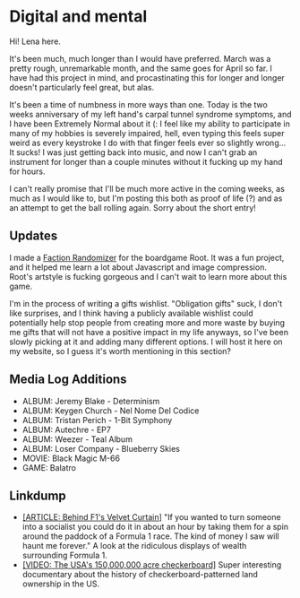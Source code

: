<!-- attrib title: Blog | Bleats Newsletter 5 -->
<!-- attrib pagetype: writing -->
<!-- attrib windowtitle: bleats5.md -->

# Digital and mental

Hi! Lena here.

It's been much, much longer than I would have preferred. March was a pretty rough, unremarkable month, and the same goes for April so far. I have had this project in mind, and procastinating this for longer and longer doesn't particularly feel great, but alas.

It's been a time of numbness in more ways than one. Today is the two weeks anniversary of my left hand's carpal tunnel syndrome symptoms, and I have been Extremely Normal about it (: I feel like my ability to participate in many of my hobbies is severely impaired, hell, even typing this feels super weird as every keystroke I do with that finger feels ever so slightly wrong... It sucks! I was just getting back into music, and now I can't grab an instrument for longer than a couple minutes without it fucking up my hand for hours.

I can't really promise that I'll be much more active in the coming weeks, as much as I would like to, but I'm posting this both as proof of life (?) and as an attempt to get the ball rolling again. Sorry about the short entry!

## Updates

I made a [Faction Randomizer](https://marshdeer.github.io/root-faction-randomizer/) for the boardgame Root. It was a fun project, and it helped me learn a lot about Javascript and image compression. Root's artstyle is fucking gorgeous and I can't wait to learn more about this game.

I'm in the process of writing a gifts wishlist. "Obligation gifts" suck, I don't like surprises, and I think having a publicly available wishlist could potentially help stop people from creating more and more waste by buying me gifts that will not have a positive impact in my life anyways, so I've been slowly picking at it and adding many different options. I will host it here on my website, so I guess it's worth mentioning in this section?

## Media Log Additions

- ALBUM: Jeremy Blake - Determinism
- ALBUM: Keygen Church - Nel Nome Del Codice
- ALBUM: Tristan Perich - 1-Bit Symphony
- ALBUM: Autechre - EP7
- ALBUM: Weezer - Teal Album
- ALBUM: Loser Company - Blueberry Skies
- MOVIE: Black Magic M-66
- GAME: Balatro

## Linkdump

- [[ARTICLE: Behind F1's Velvet Curtain]](https://web.archive.org/web/20240301170542/https://www.roadandtrack.com/car-culture/a46975496/behind-f1-velvet-curtain/) "If you wanted to turn someone into a socialist you could do it in about an hour by taking them for a spin around the paddock of a Formula 1 race. The kind of money I saw will haunt me forever." A look at the ridiculous displays of wealth surrounding Formula 1.
- [[VIDEO: The USA's 150,000,000 acre checkerboard]](https://www.youtube.com/watch?v=FD1XTU7OsLM) Super interesting documentary about the history of checkerboard-patterned land ownership in the US.
